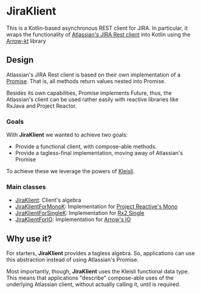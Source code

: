 # JiraKlient

This is a Kotlin-based asynchronous REST client for JIRA.
In particular, it wraps the functionality of [Atlassian's JIRA Rest client](https://bitbucket.org/atlassian/jira-rest-java-client/src/master/) 
into Kotlin using the [Arrow-kt](https://arrow-kt.io) library

## Design
Atlassian's JIRA Rest client is based on their own implementation of
a [Promise](https://bitbucket.org/atlassian/atlassian-util-concurrent/src/master/src/main/java/io/atlassian/util/concurrent/Promise.java). That is, all methods return values nested into Promise.

Besides its own capabilities, Promise implements Future, thus, the Atlassian's client can be used 
rather easily with reactive libraries like RxJava and Project Reactor.

### Goals

With **JiraKlient** we wanted to achieve two goals:
* Provide a functional client, with compose-able methods.
* Provide a tagless-final implementation, moving away of Atlassian's Promise

To achieve these we leverage the powers of [Kleisli](https://arrow-kt.io/docs/arrow/data/kleisli/).

### Main classes

* [JiraKlient](src/main/kotlin/routis/jira/klient/JiraKlient.kt): Client's algebra
* [JiraKlientForMonoK](src/main/kotlin/routis/jira/klient/instances/JiraKlientForMonoK.kt): Implementation for [Project Reactive's Mono](https://projectreactor.io/docs/core/release/api/reactor/core/publisher/Mono.html)
* [JiraKlientForSingleK](src/main/kotlin/routis/jira/klient/instances/JiraKlientForSingleK.kt): Implementation for [Rx2 Single](http://reactivex.io/documentation/single.html)
* [JiraKlientForIO](src/main/kotlin/routis/jira/klient/instances/JiraKlientForIO.kt): Implementation for [Arrow's IO](https://arrow-kt.io/docs/effects/io/)

## Why use it?
For starters, **JiraKlient** provides a tagless algebra. So, applications can use this abstraction instead of
using Atlassian's Promise.

Most importantly, though, **JiraKlient** uses the  Kleisli functional data type. This means that applications "describe"
compose-able uses of the underlying Atlassian client, without actually calling it, until is
required.


